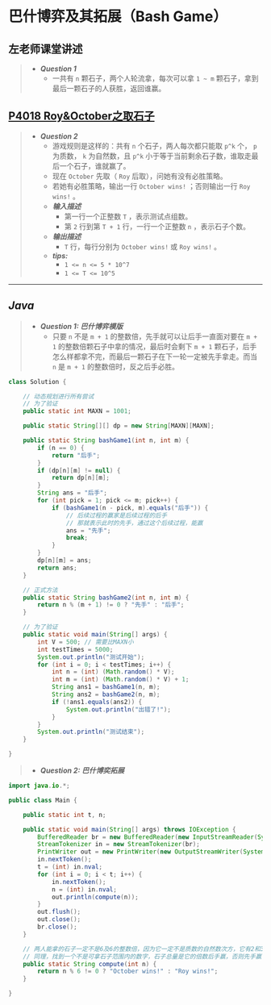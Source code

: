 # 巴什博弈及其拓展（Bash Game）

## 左老师课堂讲述

> - ***Question 1***
>   - 一共有 `n` 颗石子，两个人轮流拿，每次可以拿 `1 ~ m` 颗石子，拿到最后一颗石子的人获胜，返回谁赢。

## [P4018 Roy&October之取石子](https://www.luogu.com.cn/problem/P4018)

> - ***Question 2***
>   - 游戏规则是这样的：共有 `n` 个石子，两人每次都只能取 `p^k` 个， `p` 为质数， `k` 为自然数，且 `p^k` 小于等于当前剩余石子数，谁取走最后一个石子，谁就赢了。
>   - 现在 `October` 先取（ `Roy` 后取），问她有没有必胜策略。
>   - 若她有必胜策略，输出一行 `October wins!` ；否则输出一行 `Roy wins!` 。
>   - ***输入描述***
>     - 第一行一个正整数 `T` ，表示测试点组数。
>     - 第 `2` 行到第 `T + 1` 行，一行一个正整数 `n` ，表示石子个数。
>   - ***输出描述***
>     - `T` 行，每行分别为 `October wins!` 或 `Roy wins!` 。
>   - ***tips:***
>     - `1 <= n <= 5 * 10^7`
>     - `1 <= T <= 10^5`

---

## *Java*

> - ***Question 1: 巴什博弈模版***
>   - 只要 `n` 不是 `m + 1` 的整数倍，先手就可以让后手一直面对要在 `m + 1` 的整数倍颗石子中拿的情况，最后时会剩下 `m + 1` 颗石子，后手怎么样都拿不完，而最后一颗石子在下一轮一定被先手拿走。而当 `n` 是 `m + 1` 的整数倍时，反之后手必胜。

```java
class Solution {

    // 动态规划进行所有尝试
    // 为了验证
    public static int MAXN = 1001;

    public static String[][] dp = new String[MAXN][MAXN];

    public static String bashGame1(int n, int m) {
        if (n == 0) {
            return "后手";
        }
        if (dp[n][m] != null) {
            return dp[n][m];
        }
        String ans = "后手";
        for (int pick = 1; pick <= m; pick++) {
            if (bashGame1(n - pick, m).equals("后手")) {
                // 后续过程的赢家是后续过程的后手
                // 那就表示此时的先手，通过这个后续过程，能赢
                ans = "先手";
                break;
            }
        }
        dp[n][m] = ans;
        return ans;
    }

    // 正式方法
    public static String bashGame2(int n, int m) {
        return n % (m + 1) != 0 ? "先手" : "后手";
    }

    // 为了验证
    public static void main(String[] args) {
        int V = 500; // 需要比MAXN小
        int testTimes = 5000;
        System.out.println("测试开始");
        for (int i = 0; i < testTimes; i++) {
            int n = (int) (Math.random() * V);
            int m = (int) (Math.random() * V) + 1;
            String ans1 = bashGame1(n, m);
            String ans2 = bashGame2(n, m);
            if (!ans1.equals(ans2)) {
                System.out.println("出错了!");
            }
        }
        System.out.println("测试结束");
    }

}
```

> - ***Question 2: 巴什博奕拓展***

```java
import java.io.*;

public class Main {

    public static int t, n;

    public static void main(String[] args) throws IOException {
        BufferedReader br = new BufferedReader(new InputStreamReader(System.in));
        StreamTokenizer in = new StreamTokenizer(br);
        PrintWriter out = new PrintWriter(new OutputStreamWriter(System.out));
        in.nextToken();
        t = (int) in.nval;
        for (int i = 0; i < t; i++) {
            in.nextToken();
            n = (int) in.nval;
            out.println(compute(n));
        }
        out.flush();
        out.close();
        br.close();
    }

    // 两人能拿的石子一定不是6及6的整数倍，因为它一定不是质数的自然数次方，它有2和3两个因子
    // 同理，找到一个不是可拿石子范围内的数字，石子总量是它的倍数后手赢，否则先手赢
    public static String compute(int n) {
        return n % 6 != 0 ? "October wins!" : "Roy wins!";
    }

}
```
